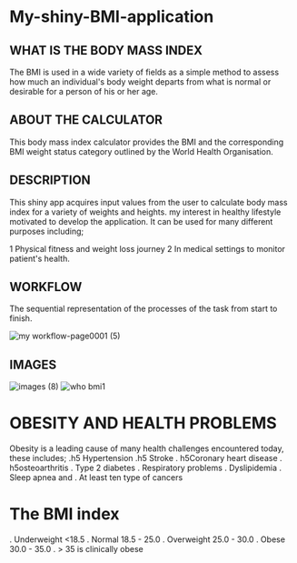 # My-shiny-BMI-application



## WHAT IS THE BODY MASS INDEX
The BMI is used in a wide variety of fields as a simple method to assess how much an individual's body weight departs from what is normal or desirable for a person of his or her age.


## ABOUT THE CALCULATOR
This body mass index calculator provides the BMI and the corresponding BMI weight status category outlined by the World Health Organisation.


## DESCRIPTION
This shiny app acquires input values from the user to calculate body mass index for a variety of weights and heights. my interest in healthy lifestyle motivated to develop the application. It can be used for many different purposes including;

1 Physical fitness and weight loss journey
2 In medical settings to monitor patient's health.


## WORKFLOW
The sequential representation of the processes of the task from start to finish.


![my workflow-page0001 (5)](https://user-images.githubusercontent.com/94042365/151785381-c291337f-06a5-48e0-b558-83d616539fbf.jpg)

## IMAGES
![images (8)](https://user-images.githubusercontent.com/94042365/151785901-15e5153b-d881-4924-9201-deebe64e4040.jpeg)
![who bmi1](https://user-images.githubusercontent.com/94042365/151785959-15a2d068-ca9c-4c18-9395-1b9aa11ab2cb.jpg)

# OBESITY AND HEALTH PROBLEMS
Obesity is a leading cause of many health challenges encountered today, these includes;
.h5 Hypertension
.h5 Stroke
. h5Coronary heart disease
. h5osteoarthritis
. Type 2 diabetes
. Respiratory problems
. Dyslipidemia
. Sleep apnea and 
. At least ten type of cancers

# The BMI  index
. Underweight <18.5
. Normal 18.5 - 25.0
. Overweight 25.0 - 30.0
. Obese 30.0 - 35.0
. > 35 is clinically obese



